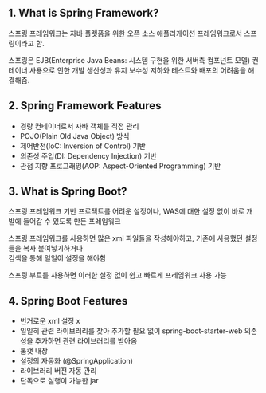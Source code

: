 ## 1. What is Spring Framework?
스프링 프레임워크는 자바 플랫폼을 위한 오픈 소스 애플리케이션 프레임워크로서 스프링이라고 함.

스프링은 EJB(Enterprise Java Beans: 시스템 구현을 위한 서버측 컴포넌트 모델) 컨테이너 사용으로 인한 개발 생산성과 유지 보수성 저하와 테스트와 배포의 어려움을 해결해줌.

## 2. Spring Framework Features
- 경랑 컨테이너로서 자바 객체를 직접 관리
- POJO(Plain Old Java Object) 방식
- 제어반전(IoC: Inversion of Control) 기반
- 의존성 주입(DI: Dependency Injection) 기반
- 관점 지향 프로그래밍(AOP: Aspect-Oriented Programming) 기반

## 3. What is Spring Boot?
스프링 프레임워크 기반 프로젝트를 어려운 설정이나, WAS에 대한 설정 없이 바로 개발에 들어갈 수 있도록 만든 프레임워크

스프링 프레임워크를 사용하면 많은 xml 파일들을 작성해야하고, 기존에 사용했던 설정들을 복사 붙여넣기하거나<br> 검색을 통해 일일이 설정을 해야함

스프링 부트를 사용하면 이러한 설정 없이 쉽고 빠르게 프레임워크 사용 가능

## 4. Spring Boot Features
- 번거로운 xml 설정 x
- 일일히 관련 라이브러리를 찾아 추가할 필요 없이 spring-boot-starter-web 의존성을 추가하면 관련 라이브러리를 받아옴
- 톰캣 내장
- 설정의 자동화 (@SpringApplication)
- 라이브러리 버전 자동 관리
- 단독으로 실행이 가능한 jar
